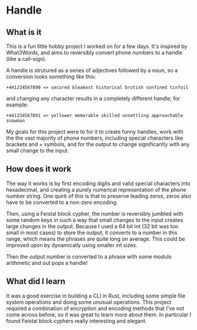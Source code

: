 # Handle

## What is it

This is a fun little hobby project I worked on for a few days. It's inspired by What3Words, and aims to reversibly convert phone numbers to a handle (like a call-sign).

A handle is strutured as a series of adjectives followed by a noun, so a conversion looks something like this: 

`+441234567890 => secured bleakest historical brutish confined tinfoil`

and changing any character results in a completely different handle, for example: 

`+441234567891 => yellower memorable skilled unsettling approachable snowman`

My goals for this project were to for it to create funny handles, work with the the vast majority of phone numbers, including special characters like brackets and + symbols, and for the output to change significantly with any small change to the input.

## How does it work

The way it works is by first encoding digits and valid special characters into hexadecimal, and creating a purely numerical representation of the phone number string. One quirk of this is that to preserve leading zeros, zeros also have to be converted to a non-zero encoding. 

Then, using a Feistal block cypher, the number is reversibly jumbled with some random keys in such a way that small changes to the input creates large changes in the output. Because I used a 64 bit int (32 bit was too small in most cases) to store the output, it converts to a number in this range, which means the phrases are quite long on average. This could be improved upon by dynamically using smaller int sizes. 

Then the output number is converted to a phrase with some modulo arithmetic and out pops a handle!

## What did I learn

It was a good exercise in building a CLI in Rust, including some simple file system operations and doing some unusual operations. This project required a combination of encryption and encoding methods that I've not come across before, so it was great to learn more about them. In particular I found Feistal block cyphers really interesting and elegant. 